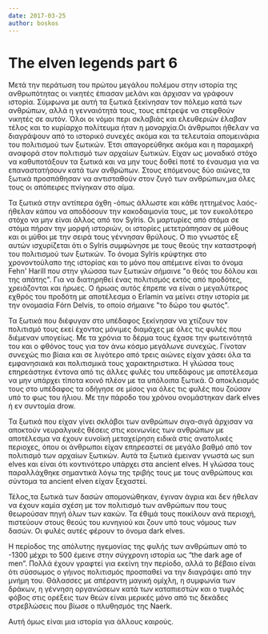 ```yaml
---
date: 2017-03-25
author: boskos
---
```

# The elven legends part 6

Μετά την περάτωση του πρώτου μεγάλου πολέμου στην ιστορία της ανθρωπότητας
οι νικητές έπιασαν μελάνι και άρχισαν να γράφουν ιστορία. Σύμφωνα με αυτή τα
ξωτικά ξεκίνησαν τον πόλεμο κατά των ανθρώπων, αλλά η γενναιότητά τους, τους
επέτρεψε να στεφθούν νικητές σε αυτόν. Όλοι οι νόμοι περι σκλαβιάς και
ελευθεριών έλαβαν τέλος και το κυρίαρχο πολίτευμα ήταν η μοναρχία.Οι άνθρωποι
ήθελαν να διαγράψουν από το ιστορικό συνεχές ακόμα και τα τελευταία
απομεινάρια του πολιτισμού των ξωτικών. Έτσι απαγορεύθηκε ακόμα και η
παραμικρή αναφορά στον πολιτισμό των αρχαίων ξωτικών. Είχαν ως μοναδικό στόχο
να καθυποτάξουν τα ξωτικά και να μην τους δοθεί ποτέ το έναυσμα για να
επαναστατήσουν κατά των ανθρώπων. Στους επόμενους δύο αιώνες,τα ξωτικά
προσπάθησαν να αντισταθούν στον ζυγό των ανθρώπων,μα όλες τους οι απόπειρες
πνίγηκαν στο αίμα.

Τα ξωτικά στην αντίπερα όχθη -όπως άλλωστε και κάθε ηττημένος λαός- ήθελαν
κάπου να αποδόσουν την κακοδαιμονία τους, με τον ευκολότερο στόχο να μην είναι
άλλος από τον Sylris. Οι μαρτυρίες από στόμα σε στόμα πήραν την μορφή
ιστοριών, οι ιστορίες μετετράπησαν σε μύθους και οι μύθοι με την σειρά τους
γέννησαν θρύλους. Ο πιο γνωστός εξ αυτών ισχυρίζεται ότι ο Sylris συμφώνησε με
τους θεούς την καταστροφή του πολιτισμού των ξωτικών. Το όνομα Sylris κρύφτηκε
στο χρονοντούλαπο της ιστορίας και το μόνο που απέμεινε είναι το όνομα Fehn'
Harill  που στην γλώσσα των ξωτικών σήμαινε "ο θεός του δόλου και της απάτης".
Για να διατηρηθεί ένας πολιτισμός εκτός από προδότες, χρειάζονται και ήρωες. O
ήρωας αυτός έπρεπε να είναι ο μεγαλύτερος εχθρός του προδότη με αποτέλεσμα ο
Erlamin να μείνει στην ιστορία με την ονομασία Fόrn Delvis, το οποίο σήμαινε
"το δώρο του φωτός".



Τα ξωτικά που διέφυγαν στο υπέδαφος ξεκίνησαν να χτίζουν τον πολιτισμό τους
εκεί έχοντας μόνιμες διαμάχες με όλες τις φυλές που διέμεναν υπογείως. Με τα
χρόνια το δέρμα τους έχασε την φωτεινότητά του και ο φθόνος τους για τον άνω
κόσμο μεγάλωνε συνεχώς. Γίνοταν συνεχώς πιο βίαια και σε λιγότερο από τρεις
αιώνες είχαν χάσει όλα τα εμφανησιακά και πολιτισμικά τους χαρακτηριστικα. Η
γλώσσα τους επηρεάστηκε έντονα από τις άλλες φυλές του υπεδάφους με αποτέλεσμα
να μην υπάρχει τίποτα κοινό πλέον με τα υπόλοιπα ξωτικά. Ο αποκλεισμός τους
στο υπέδαφος τα οδήγησε σε μίσος για όλες τις φυλές που ζούσαν υπό το φως του
ήλιου. Με την πάροδο του χρόνου ονομάστηκαν dark elves ή εν συντομία drow.



Τα ξωτικά που είχαν γίνει σκλάβοι των ανθρώπων σιγα-σιγά άρχισαν να αποκτούν
νευραλγικές θέσεις στις κοινωνίες των ανθρώπων με αποτέλεσμα να έχουν ευνοϊκή
μεταχείρηση ειδικά στις ανατολικές περιοχες, όπου οι άνθρωποι είχαν επηρεαστεί
σε μεγάλο βαθμό από τον πολιτισμό των αρχαίων ξωτικών. Αυτά τα ξωτικά έμειναν
γνωστά ως sun elves και είναι ότι κοντινότερο υπάρχει στα ancient elves. Η
γλώσσα τους παραλλάχθηκε σημαντικά λόγω της τριβής τους με τους ανθρώπους και
σύντομα τα ancient elven είχαν ξεχαστεί.



Τέλος,τα ξωτικά των δασών απομονώθηκαν, έγιναν άγρια και δεν ήθελαν να έχουν
καμία σχέση με τον πολιτισμό των ανθρώπων που τους θεωρούσαν πηγή όλων των
κακών. Τα έθιμά τους ποικίλουν ανά περιοχή, πιστεύουν στους θεούς του κυνηγιού
και ζουν υπό τους νόμους των δασών. Οι φυλές αυτές φέρουν το όνομα dark elves.

Η περίοδος της απόλυτης ηγεμονίας της φυλής των ανθρώπων από το -1300 μέχρι
το 500 έμεινε στην σύγχρονη ιστορία ως “the dark age of men”. Πολλά έχουν
γραφτεί για εκείνη την περίοδο, αλλά το βέβαιο είναι ότι σύσσωμος ο γήινος
πολιτισμός προσπαθεί να την διαγράψει από την μνήμη του. Θάλασσες με απέραντη
μαγική ομίχλη, η συμφωνία των δράκων, η γέννηση οργανώσεων κατά των
καταπιεστών και ο τυφλός φόβος στις ορέξεις των θεών είναι μερικές μόνο από
τις δεκάδες στρεβλώσεις που βίωσε ο πλυθησμός της Naerk.

Αυτή όμως είναι μια ιστορία για άλλους καιρούς.





